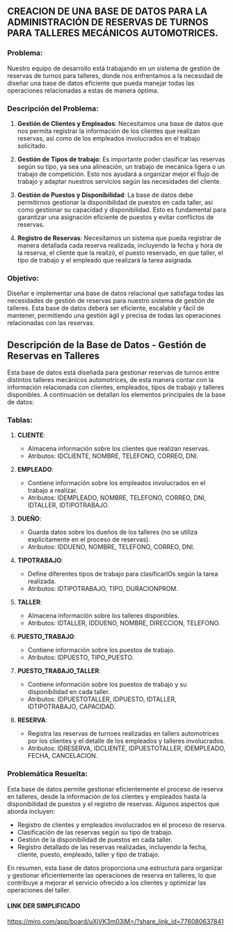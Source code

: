 ## CREACION DE UNA BASE DE DATOS PARA LA ADMINISTRACIÓN DE RESERVAS DE TURNOS PARA TALLERES MECÁNICOS AUTOMOTRICES.


### Problema:

Nuestro equipo de desarrollo está trabajando en un sistema de gestión de reservas de turnos para talleres, donde nos enfrentamos a la necesidad de diseñar una base de datos eficiente que pueda manejar todas las operaciones relacionadas a estas de manera óptima.

### Descripción del Problema:

1. **Gestión de Clientes y Empleados**: Necesitamos una base de datos que nos permita registrar la información de los clientes que realizan reservas, así como de los empleados involucrados en el trabajo solicitado.

2. **Gestión de Tipos de trabajo**: Es importante poder clasificar las reservas según su tipo, ya sea una alineación, un trabajo de mecánica ligera o un trabajo de competición. Esto nos ayudará a organizar mejor el flujo de trabajo y adaptar nuestros servicios según las necesidades del cliente.

3. **Gestión de Puestos y Disponibilidad**: La base de datos debe permitirnos gestionar la disponibilidad de puestos en cada taller, así como gestionar su capacidad y disponibilidad. Esto es fundamental para garantizar una asignación eficiente de puestos y evitar conflictos de reservas.

4. **Registro de Reservas**: Necesitamos un sistema que pueda registrar de manera detallada cada reserva realizada, incluyendo la fecha y hora de la reserva, el cliente que la realizó, el puesto reservado, en que taller, el tipo de trabajo y el empleado que realizará la tarea asignada.

### Objetivo:

Diseñar e implementar una base de datos relacional que satisfaga todas las necesidades de gestión de reservas para nuestro sistema de gestión de talleres. Esta base de datos deberá ser eficiente, escalable y fácil de mantener, permitiendo una gestión ágil y precisa de todas las operaciones relacionadas con las reservas.


## Descripción de la Base de Datos - Gestión de Reservas en Talleres

Esta base de datos está diseñada para gestionar reservas de turnos entre distintos talleres mecánicos automotrices, de esta manera contar con la información relacionada con clientes, empleados, tipos de trabajo y talleres disponibles. A continuación se detallan los elementos principales de la base de datos:

### Tablas:

1. **CLIENTE**:
   - Almacena información sobre los clientes que realizan reservas.
   - Atributos: IDCLIENTE, NOMBRE, TELEFONO, CORREO, DNI.

2. **EMPLEADO**:
   - Contiene información sobre los empleados involucrados en el trabajo a realizar.
   - Atributos: IDEMPLEADO, NOMBRE, TELEFONO, CORREO, DNI, IDTALLER, IDTIPOTRABAJO.

3. **DUEÑO**:
   - Guarda datos sobre los dueños de los talleres (no se utiliza explícitamente en el proceso de reservas).
   - Atributos: IDDUENO, NOMBRE, TELEFONO, CORREO, DNI.

4. **TIPOTRABAJO**:
   - Define diferentes tipos de trabajo para clasificarlOs según la tarea realizada.
   - Atributos: IDTIPOTRABAJO, TIPO, DURACIONPROM.

5. **TALLER**:
   - Almacena información sobre los talleres disponibles.
   - Atributos: IDTALLER, IDDUENO, NOMBRE, DIRECCION, TELEFONO.

6. **PUESTO_TRABAJO**:
   - Contiene información sobre los puestos de trabajo.
   - Atributos: IDPUESTO, TIPO_PUESTO.
  
7. **PUESTO_TRABAJO_TALLER**:
   - Contiene información sobre los puestos de trabajo y su disponibilidad en cada taller.
   - Atributos: IDPUESTOTALLER, IDPUESTO, IDTALLER, IDTIPOTRABAJO, CAPACIDAD.

8. **RESERVA**:
   - Registra las reservas de turnoes realizadas en tallers automotrices por los clientes y el detalle de los empleados y talleres involucrados.
   - Atributos: IDRESERVA, IDCLIENTE, IDPUESTOTALLER, IDEMPLEADO, FECHA, CANCELACION.

### Problemática Resuelta:

Esta base de datos permite gestionar eficientemente el proceso de reserva en talleres, desde la información de los clientes y empleados hasta la disponibilidad de puestos y el registro de reservas. Algunos aspectos que aborda incluyen:

- Registro de clientes y empleados involucrados en el proceso de reserva.
- Clasificación de las reservas según su tipo de trabajo.
- Gestión de la disponibilidad de puestos en cada taller.
- Registro detallado de las reservas realizadas, incluyendo la fecha, cliente, puesto, empleado, taller y tipo de trabajo.

En resumen, esta base de datos proporciona una estructura para organizar y gestionar eficientemente las operaciones de reserva en talleres, lo que contribuye a mejorar el servicio ofrecido a los clientes y optimizar las operaciones del taller.


#### LINK DER SIMPLIFICADO

https://miro.com/app/board/uXjVK3m03lM=/?share_link_id=776080637841
